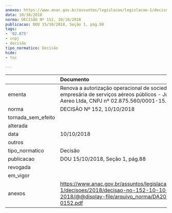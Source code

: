 ```yaml
---
anexos: https://www.anac.gov.br/assuntos/legislacao/legislacao-1/decisoes/2018/decisao-no-152-10-10-2018/@@display-file/arquivo_norma/DA2018-0152.pdf
data: 10/10/2018
norma: DECISÃO Nº 152, 10/10/2018
publicacao: DOU 15/10/2018, Seção 1, pág.88
tags:
- '02.875'
- cnpj
- decisão
tipo_normatico: Decisão
hide: 
- toc 
 
---
```


|                    | Documento                                                                                                                                       |
|:-------------------|:------------------------------------------------------------------------------------------------------------------------------------------------|
| ementa             | Renova a autorização operacional de sociedade empresária de serviços aéreos públicos - Just In Air Taxi Aereo Ltda, CNPJ nº 02.875.560/0001-15. |
| norma              | DECISÃO Nº 152, 10/10/2018                                                                                                                      |
| tornada_sem_efeito |                                                                                                                                                 |
| alterada           |                                                                                                                                                 |
| data               | 10/10/2018                                                                                                                                      |
| outros             |                                                                                                                                                 |
| tipo_normatico     | Decisão                                                                                                                                         |
| publicacao         | DOU 15/10/2018, Seção 1, pág.88                                                                                                                 |
| revogada           |                                                                                                                                                 |
| em_vigor           |                                                                                                                                                 |
| anexos             | https://www.anac.gov.br/assuntos/legislacao/legislacao-1/decisoes/2018/decisao-no-152-10-10-2018/@@display-file/arquivo_norma/DA2018-0152.pdf   |